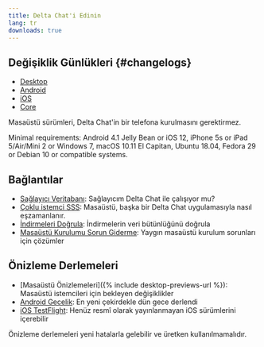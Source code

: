 ```yaml
---
title: Delta Chat'i Edinin
lang: tr
downloads: true
---
```


## Değişiklik Günlükleri {#changelogs}

* [Desktop](https://github.com/deltachat/deltachat-desktop/blob/master/CHANGELOG.md)
* [Android](https://deltachat.github.io/deltachat-android/CHANGELOG#delta-chat-android-changelog)
* [iOS](https://deltachat.github.io/deltachat-ios/CHANGELOG#delta-chat-ios-changelog)
* [Core](https://github.com/deltachat/deltachat-core-rust/blob/master/CHANGELOG.md)

Masaüstü sürümleri, Delta Chat'in bir telefona kurulmasını gerektirmez.

Minimal requirements:
Android 4.1 Jelly Bean
or iOS 12, iPhone 5s or iPad 5/Air/Mini 2
or Windows 7, macOS 10.11 El Capitan, Ubuntu 18.04, Fedora 29 or Debian 10
or compatible systems.

## Bağlantılar

* [Sağlayıcı Veritabanı](https://providers.delta.chat/): Sağlayıcım Delta Chat ile çalışıyor mu?
* [Çoklu istemci SSS](help#multiclient): Masaüstü, başka bir Delta Chat uygulamasıyla nasıl eşzamanlanır.
* [İndirmeleri Doğrula](verify-downloads): İndirmelerin veri bütünlüğünü doğrula
* [Masaüstü Kurulumu Sorun Giderme](https://github.com/deltachat/deltachat-desktop/blob/master/docs/TROUBLESHOOTING.md): Yaygın masaüstü kurulum sorunları için çözümler

## Önizleme Derlemeleri

* [Masaüstü Önizlemeleri]({% include desktop-previews-url %}): Masaüstü istemcileri için bekleyen değişiklikler
* [Android Gecelik](https://download.delta.chat/android/nightly/): En yeni çekirdekle dün gece derlendi
* [iOS TestFlight](https://testflight.apple.com/join/uEMc1NxS): Henüz resmî olarak yayınlanmayan iOS sürümlerini içerebilir

Önizleme derlemeleri yeni hatalarla gelebilir ve üretken kullanılmamalıdır.
